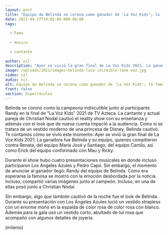 ```yaml
---
layout: post
title: "Equipo de Belinda se corona como ganador de 'La Voz Kids'; la famosa impacta con increíble look"
date: 2021-04-27T19:02:00.000-06:00
tags:
  
  - Fama
  
  - musica
  
  - cantante
  
author: nil
description: "Ayer se vivió la gran final de La Voz Kids 2021. La ganadora fue Belinda y su equipo, quienes compitieron contra Renata, del equipo María José y Santiago, del equipo Camilo, así como Erick del equipo conformado con Mau y Ricky. "
image: /uploads/2021/images-belinda-luce-increible-look-voz.jpg
video: nil
audio: nil
alt: Equipo de Belinda se corona como ganador de 'La Voz Kids'; la famosa impacta con increíble look
front: false
section: Espectáculos
---
```


Belinda se coronó como la campeona indiscutible junto al participante Randy en la final de "La Voz Kids" 2021 de TV Azteca. La cantante y actual pareja de Christian Nodal cautivó el reality show con su enseñanza y además con el look que de nueva cuenta impactó a la audiencia. Como si se tratara de un vestido moderno de una princesa de Disney, Belinda cautivó. Te contamos cómo se vivió este momento. Ayer se vivió la gran final de La Voz Kids 2021. La ganadora fue Belinda y su equipo, quienes compitieron contra Renata, del equipo María José y Santiago, del equipo Camilo, así como Erick del equipo conformado con Mau y Ricky. 

Durante el show hubo cuatro presentaciones musicales en donde incluso participaron Los Ángeles Azules y Pedro Capó. Sin embargo, el momento de anunciar al ganador llegó: Randy del equipo de Belinda. Como era esperarse la famosa se mostró con la emoción desbordada por la noticia. Incluso, compartió varias imágenes junto al campeón. Incluso, en una de ellas posó junto a Christian Nodal. 

Sin embargo, algo que también cautivó de la noche fue el look de Belinda. Durante su presentación con Los Ángeles Azules lució un vestido strapless con un enorme moño en la espalda de color rosa de color rosa con blanco. 
Además para la gala usó un vestido corto, abultado de tul rosa que acompañó con algunos detalles de joyería. 

(milenio)
